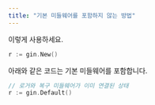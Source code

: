 ```yaml
---
title: "기본 미들웨어를 포함하지 않는 방법"
---
```


이렇게 사용하세요.

```go
r := gin.New()
```

아래와 같은 코드는 기본 미들웨어를 포함합니다.

```go
// 로거와 복구 미들웨어가 이미 연결된 상태
r := gin.Default()
```
